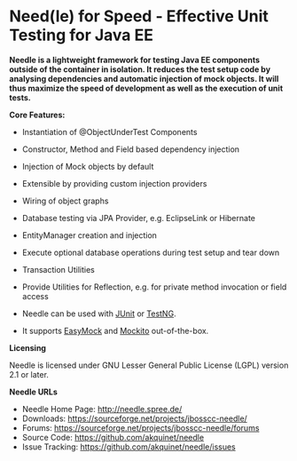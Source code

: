 
Need(le) for Speed - Effective Unit Testing for Java EE
================================

**Needle is a lightweight framework for testing Java EE components outside of the
container in isolation. It reduces the test setup code by analysing dependencies and
automatic injection of mock objects. It will thus maximize the speed of development
as well as the execution of unit tests.**


**Core Features:**

* Instantiation of @ObjectUnderTest Components
* Constructor, Method and Field based dependency injection
* Injection of Mock objects by default
* Extensible by providing custom injection providers
* Wiring of object graphs

* Database testing via JPA Provider, e.g. EclipseLink or Hibernate
* EntityManager creation and injection
* Execute optional database operations during test setup and tear down
* Transaction Utilities

* Provide Utilities for Reflection, e.g. for private method invocation or field access

* Needle can be used with [JUnit](http://www.junit.org/) or [TestNG](http://testng.org/).
* It supports [EasyMock](http://www.easymock.org/) and [Mockito](http://code.google.com/p/mockito/) out-of-the-box.



**Licensing**

Needle is licensed under GNU Lesser General Public License (LGPL) version 2.1 or later.


**Needle URLs**

* Needle Home Page:	http://needle.spree.de/
* Downloads:				https://sourceforge.net/projects/jbosscc-needle/
* Forums:					https://sourceforge.net/projects/jbosscc-needle/forums
* Source Code:			https://github.com/akquinet/needle
* Issue Tracking:			https://github.com/akquinet/needle/issues

